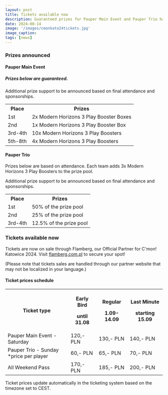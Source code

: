 ```yaml
---
layout: post
title: Tickets available now
description: Guaranteed prizes for Pauper Main Event and Pauper Trio have been announced. Tickets available now!
date: 2024-08-14
image: '/images/cmonkato24tickets.jpg'
image_caption:
tags: [news]
---
```


### Prizes announced

#### Pauper Main Event

##### Prizes below are guaranteed.

Additional prize support to be announced based on final attendance and sponsorships.

<div class="table-container">
  <table>
    <tr><th>Place</th><th>Prizes</th></tr>
    <tr><td>1st</td><td>2x Modern Horizons 3 Play Booster Boxes</td></tr>
    <tr><td>2nd</td><td>1x Modern Horizons 3 Play Booster Box</td></tr>
    <tr><td>3rd-4th</td><td>10x Modern Horizons 3 Play Boosters</td></tr>
    <tr><td>5th-8th</td><td>4x Modern Horizons 3 Play Boosters</td></tr>
  </table>
</div>

#### Pauper Trio

Prizes below are based on attendance. Each team adds 3x Modern Horizons 3 Play Boosters to the prize pool.

Additional prize support to be announced based on final attendance and sponsorships.

<div class="table-container">
  <table>
    <tr><th>Place</th><th>Prizes</th></tr>
    <tr><td>1st</td><td>50% of the prize pool</td></tr>
    <tr><td>2nd</td><td>25% of the prize pool</td></tr>
    <tr><td>3rd-4th</td><td>12.5% of the prize pool</td></tr>
  </table>
</div>

### Tickets available now

Tickets are now on sale through Flamberg, our Official Partner for C'mon! Katowice 2024. Visit <a href="https://flamberg.com.pl/pl/search?text=c%27mon+katowice" target="_blank">flamberg.com.pl</a> to secure your spot! 

(Please note that tickets sales are handled through our partner website that may not be localized in your language.)

#### Ticket prices schedule

<div class="table-container">
  <table>
    <tr><th>Ticket type</th><th><p>Early Bird</p><p>until 31.08</p></th><th><p>Regular</p><p>1.09-14.09</p></th><th><p>Last Minute</p><p>starting 15.09</p></th></tr>
    <tr><td>Pauper Main Event - Saturday</td><td>120,- PLN</td><td>130,- PLN</td><td>140,- PLN</td></tr>
    <tr><td>Pauper Trio - Sunday<br />*price per player</td><td>60,- PLN</td><td>65,- PLN</td><td>70,- PLN</td></tr>
    <tr><td>All Weekend Pass</td><td>170,- PLN</td><td>185,- PLN</td><td>200,- PLN</td></tr>
  </table>
</div>

Ticket prices update automatically in the ticketing system based on the timezone set to CEST.

